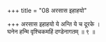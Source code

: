 +++
title = "08 अरसास इहाहयो"

+++
अरसास इहाहयो ये अन्ति ये च दूरके ।  
घनेन हन्मि वृश्चिकमहिं दण्डेनागतम् ॥ ९ ॥